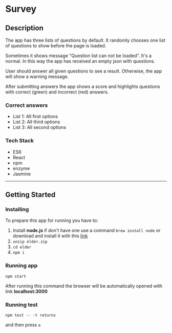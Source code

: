 # Survey

## Description

The app has three lists of questions by default. It randomly chooses one list of questions to show before the page is loaded.

Sometimes it shows message "Question list can not be loaded". It's a normal. In this way the app has received an empty json with questions.

User should answer all given questions to see a result. Otherwise, the app will show a warning message.

After submitting answers the app shows a score and highlights questions with correct (green) and incorrect (red) answers.

### Correct answers

* List 1: All first options
* List 2: All third options
* List 3: All second options

### Tech Stack

* ES6
* React
* npm
* enzyme
* Jasmine

---

## Getting Started

### Installing

To prepare this app for running you have to:

1. Install **node.js** if don't have one use a command `brew install node` or download and install it with this [link](https://nodejs.org/en/download/)
2. `unzip elder.zip`
3. `cd elder`
4. `npm i`

### Running app

`npm start`

After running this command the browser will be automatically opened with link **localhost:3000**

### Running test

`npm test -- -t returns`

and then press `a`